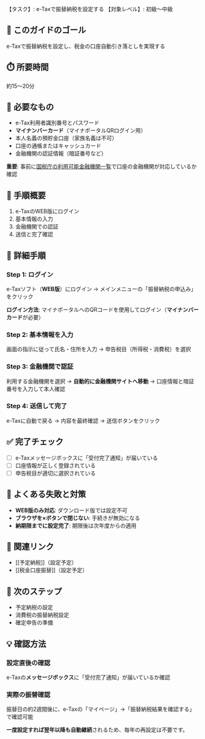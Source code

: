 【タスク】: e-Taxで振替納税を設定する
【対象レベル】: 初級〜中級

## 🎯 このガイドのゴール
e-Taxで振替納税を設定し、税金の口座自動引き落としを実現する

## ⏱️ 所要時間
約15〜20分

## 🧰 必要なもの
- e-Tax利用者識別番号とパスワード
- **マイナンバーカード**（マイナポータルQRログイン用）
- 本人名義の預貯金口座（家族名義は不可）
- 口座の通帳またはキャッシュカード
- 金融機関の認証情報（暗証番号など）

**重要**: 事前に[国税庁の利用可能金融機関一覧](https://www.e-tax.nta.go.jp)で口座の金融機関が対応しているか確認

## 📝 手順概要
1. e-TaxのWEB版にログイン
2. 基本情報の入力
3. 金融機関での認証
4. 送信と完了確認

## 🔧 詳細手順

### Step 1: ログイン
e-Taxソフト（**WEB版**）にログイン → メインメニューの「振替納税の申込み」をクリック

**ログイン方法**: マイナポータルへのQRコードを使用してログイン（**マイナンバーカード**が必要）

### Step 2: 基本情報を入力
画面の指示に従って氏名・住所を入力 → 申告税目（所得税・消費税）を選択

### Step 3: 金融機関で認証
利用する金融機関を選択 → **自動的に金融機関サイトへ移動** → 口座情報と暗証番号を入力して本人確認

### Step 4: 送信して完了
e-Taxに自動で戻る → 内容を最終確認 → 送信ボタンをクリック

## ✅ 完了チェック
- [ ] e-Taxメッセージボックスに「受付完了通知」が届いている
- [ ] 口座情報が正しく登録されている
- [ ] 申告税目が適切に選択されている

## 🚨 よくある失敗と対策
- **WEB版のみ対応**: ダウンロード版では設定不可
- **ブラウザを×ボタンで閉じない**: 手続きが無効になる
- **納期限までに設定完了**: 期限後は次年度からの適用

## 🔄 関連リンク
- [[予定納税]]（設定予定）
- [[税金口座振替]]（設定予定）

## 🚀 次のステップ
- 予定納税の設定
- 消費税の振替納税設定
- 確定申告の準備

## 💡 確認方法

### 設定直後の確認
e-Taxの**メッセージボックス**に「受付完了通知」が届いているか確認

### 実際の振替確認
振替日の約2週間後に、e-Taxの「マイページ」→「振替納税結果を確認する」で確認可能

**一度設定すれば翌年以降も自動継続**されるため、毎年の再設定は不要です。